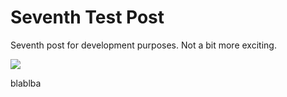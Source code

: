 # Seventh Test Post

Seventh post for development purposes. Not a bit more exciting.

[<img src="http://www.google.com.au/images/nav_logo7.png">](http://google.com.au/)

blablba
